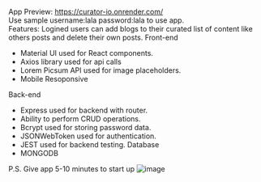 App Preview: https://curator-io.onrender.com/  
Use sample username:lala password:lala to use app.  
Features:  Logined users can add blogs to their curated list of content like others posts and delete their own posts. 
Front-end  
  - Material UI used for React components.  
  - Axios library used for api calls
  - Lorem Picsum API used for image placeholders.  
  - Mobile Resoponsive  
  
Back-end  
  - Express used for backend with router.
  - Ability to perform CRUD operations.
  - Bcrypt used for storing password data.
  - JSONWebToken used for authentication.
  - JEST used for backend testing. 
Database
  - MONGODB

P.S.
Give app 5-10 minutes to start up 
![image](https://user-images.githubusercontent.com/98118185/215561360-bfc08938-3bb8-45fb-afca-87a4cbecadf7.png)

